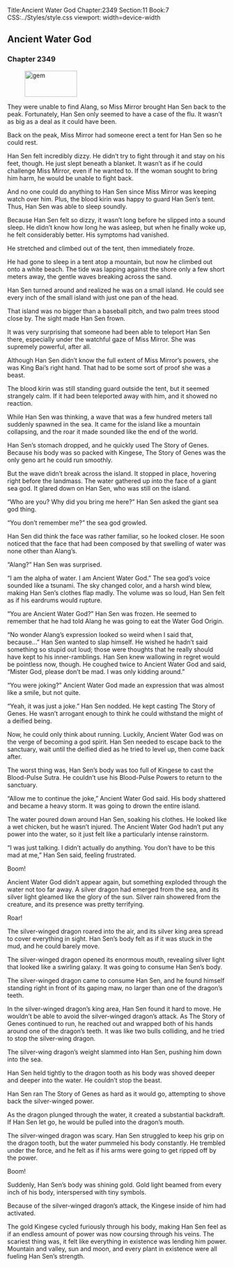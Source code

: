 Title:Ancient Water God 
Chapter:2349 
Section:11 
Book:7 
CSS:../Styles/style.css 
viewport: width=device-width
  
## Ancient Water God
### Chapter 2349
  
<figure>
	<img src="../Images/gem.gif" alt="gem" id="gem" width="120" height="60" />
</figure>
  

  
They were unable to find Alang, so Miss Mirror brought Han Sen back to the peak. Fortunately, Han Sen only seemed to have a case of the flu. It wasn’t as big as a deal as it could have been.

Back on the peak, Miss Mirror had someone erect a tent for Han Sen so he could rest.

Han Sen felt incredibly dizzy. He didn’t try to fight through it and stay on his feet, though. He just slept beneath a blanket. It wasn’t as if he could challenge Miss Mirror, even if he wanted to. If the woman sought to bring him harm, he would be unable to fight back.

And no one could do anything to Han Sen since Miss Mirror was keeping watch over him. Plus, the blood kirin was happy to guard Han Sen’s tent. Thus, Han Sen was able to sleep soundly.

Because Han Sen felt so dizzy, it wasn’t long before he slipped into a sound sleep. He didn’t know how long he was asleep, but when he finally woke up, he felt considerably better. His symptoms had vanished.

He stretched and climbed out of the tent, then immediately froze.

He had gone to sleep in a tent atop a mountain, but now he climbed out onto a white beach. The tide was lapping against the shore only a few short meters away, the gentle waves breaking across the sand.

Han Sen turned around and realized he was on a small island. He could see every inch of the small island with just one pan of the head.

That island was no bigger than a baseball pitch, and two palm trees stood close by. The sight made Han Sen frown.

It was very surprising that someone had been able to teleport Han Sen there, especially under the watchful gaze of Miss Mirror. She was supremely powerful, after all.

Although Han Sen didn’t know the full extent of Miss Mirror’s powers, she was King Bai’s right hand. That had to be some sort of proof she was a beast.

The blood kirin was still standing guard outside the tent, but it seemed strangely calm. If it had been teleported away with him, and it showed no reaction.

While Han Sen was thinking, a wave that was a few hundred meters tall suddenly spawned in the sea. It came for the island like a mountain collapsing, and the roar it made sounded like the end of the world.

Han Sen’s stomach dropped, and he quickly used The Story of Genes. Because his body was so packed with Kingese, The Story of Genes was the only geno art he could run smoothly.

But the wave didn’t break across the island. It stopped in place, hovering right before the landmass. The water gathered up into the face of a giant sea god. It glared down on Han Sen, who was still on the island.

“Who are you? Why did you bring me here?” Han Sen asked the giant sea god thing.

“You don’t remember me?” the sea god growled.

Han Sen did think the face was rather familiar, so he looked closer. He soon noticed that the face that had been composed by that swelling of water was none other than Alang’s.

“Alang?” Han Sen was surprised.

“I am the alpha of water. I am Ancient Water God.” The sea god’s voice sounded like a tsunami. The sky changed color, and a harsh wind blew, making Han Sen’s clothes flap madly. The volume was so loud, Han Sen felt as if his eardrums would rupture.

“You are Ancient Water God?” Han Sen was frozen. He seemed to remember that he had told Alang he was going to eat the Water God Origin.

“No wonder Alang’s expression looked so weird when I said that, because…” Han Sen wanted to slap himself. He wished he hadn’t said something so stupid out loud; those were thoughts that he really should have kept to his inner-ramblings. Han Sen knew wallowing in regret would be pointless now, though. He coughed twice to Ancient Water God and said, “Mister God, please don’t be mad. I was only kidding around.”

“You were joking?” Ancient Water God made an expression that was almost like a smile, but not quite.

“Yeah, it was just a joke.” Han Sen nodded. He kept casting The Story of Genes. He wasn’t arrogant enough to think he could withstand the might of a deified being.

Now, he could only think about running. Luckily, Ancient Water God was on the verge of becoming a god spirit. Han Sen needed to escape back to the sanctuary, wait until the deified died as he tried to level up, then come back after.

The worst thing was, Han Sen’s body was too full of Kingese to cast the Blood-Pulse Sutra. He couldn’t use his Blood-Pulse Powers to return to the sanctuary.

“Allow me to continue the joke,” Ancient Water God said. His body shattered and became a heavy storm. It was going to drown the entire island.

The water poured down around Han Sen, soaking his clothes. He looked like a wet chicken, but he wasn’t injured. The Ancient Water God hadn’t put any power into the water, so it just felt like a particularly intense rainstorm.

“I was just talking. I didn’t actually do anything. You don’t have to be this mad at me,” Han Sen said, feeling frustrated.

Boom!

Ancient Water God didn’t appear again, but something exploded through the water not too far away. A silver dragon had emerged from the sea, and its silver light gleamed like the glory of the sun. Silver rain showered from the creature, and its presence was pretty terrifying.

Roar!

The silver-winged dragon roared into the air, and its silver king area spread to cover everything in sight. Han Sen’s body felt as if it was stuck in the mud, and he could barely move.

The silver-winged dragon opened its enormous mouth, revealing silver light that looked like a swirling galaxy. It was going to consume Han Sen’s body.

The silver-winged dragon came to consume Han Sen, and he found himself standing right in front of its gaping maw, no larger than one of the dragon’s teeth.

In the silver-winged dragon’s king area, Han Sen found it hard to move. He wouldn’t be able to avoid the silver-winged dragon’s attack. As The Story of Genes continued to run, he reached out and wrapped both of his hands around one of the dragon’s teeth. It was like two bulls colliding, and he tried to stop the silver-wing dragon.

The silver-wing dragon’s weight slammed into Han Sen, pushing him down into the sea.

Han Sen held tightly to the dragon tooth as his body was shoved deeper and deeper into the water. He couldn’t stop the beast.

Han Sen ran The Story of Genes as hard as it would go, attempting to shove back the silver-winged power.

As the dragon plunged through the water, it created a substantial backdraft. If Han Sen let go, he would be pulled into the dragon’s mouth.

The silver-winged dragon was scary. Han Sen struggled to keep his grip on the dragon tooth, but the water pummeled his body constantly. He trembled under the force, and he felt as if his arms were going to get ripped off by the power.

Boom!

Suddenly, Han Sen’s body was shining gold. Gold light beamed from every inch of his body, interspersed with tiny symbols.

Because of the silver-winged dragon’s attack, the Kingese inside of him had activated.

The gold Kingese cycled furiously through his body, making Han Sen feel as if an endless amount of power was now coursing through his veins. The scariest thing was, it felt like everything in existence was lending him power. Mountain and valley, sun and moon, and every plant in existence were all fueling Han Sen’s strength.